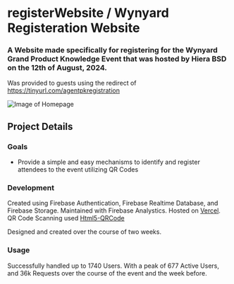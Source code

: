 # registerWebsite / Wynyard Registeration Website

### A Website made specifically for registering for the Wynyard Grand Product Knowledge Event that was hosted by Hiera BSD on the 12th of August, 2024. 

Was provided to guests using the redirect of https://tinyurl.com/agentpkregistration

![Image of Homepage](https://imgur.com/eV2Kvlw.jpg)


## Project Details

### Goals

- Provide a simple and easy mechanisms to identify and register attendees to the event utilizing QR Codes

### Development

Created using Firebase Authentication, Firebase Realtime Database, and Firebase Storage. Maintained with Firebase Analystics. Hosted on [Vercel](https://wynyard-pk-registration.vercel.app/). QR Code Scanning used [Html5-QRCode](https://www.npmjs.com/package/html5-qrcode)

Designed and created over the course of two weeks. 

### Usage

Successfully handled up to 1740 Users. With a peak of 677 Active Users, and 36k Requests over the course of the event and the week before. 


